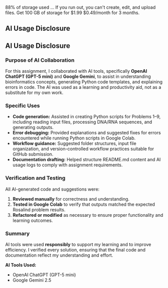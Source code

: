 88% of storage used … If you run out, you can't create, edit, and upload files. Get 100 GB of storage for $1.99 $0.49/month for 3 months.
## AI Usage Disclosure
## AI Usage Disclosure

### Purpose of AI Collaboration
For this assignment, I collaborated with AI tools, specifically **OpenAI ChatGPT (GPT-5 mini)** and **Google Gemini**, to assist in understanding bioinformatics concepts, generating Python code templates, and explaining errors in code. The AI was used as a learning and productivity aid, not as a substitute for my own work.

### Specific Uses
- **Code generation:** Assisted in creating Python scripts for Problems 1–9, including reading input files, processing DNA/RNA sequences, and generating outputs.
- **Error debugging:** Provided explanations and suggested fixes for errors encountered while running Python scripts in Google Colab.
- **Workflow guidance:** Suggested folder structures, input file organization, and version-controlled workflow practices suitable for GitHub submission.
- **Documentation drafting:** Helped structure README.md content and AI usage logs to comply with assignment requirements.

### Verification and Testing
All AI-generated code and suggestions were:
1. **Reviewed manually** for correctness and understanding.
2. **Tested in Google Colab** to verify that outputs matched the expected Rosalind problem results.
3. **Refactored or modified** as necessary to ensure proper functionality and learning outcomes.

### Summary
AI tools were used **responsibly** to support my learning and to improve efficiency. I verified every solution, ensuring that the final code and documentation reflect my understanding and effort.

**AI Tools Used:**  
- OpenAI ChatGPT (GPT-5 mini)  
- Google Gemini 2.5


